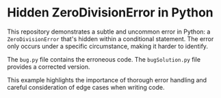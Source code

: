# Hidden ZeroDivisionError in Python

This repository demonstrates a subtle and uncommon error in Python: a `ZeroDivisionError` that's hidden within a conditional statement.  The error only occurs under a specific circumstance, making it harder to identify.

The `bug.py` file contains the erroneous code.  The `bugSolution.py` file provides a corrected version.

This example highlights the importance of thorough error handling and careful consideration of edge cases when writing code.